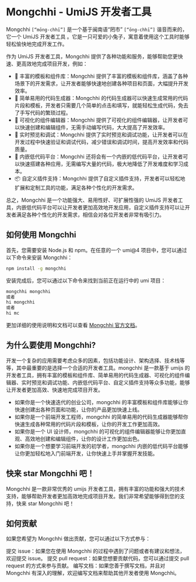 
# Mongchhi - UmiJS 开发者工具

Mongchhi `[“mōng-chhī”]` 是一个基于闽南语“罔市” `[“ōng-chhī”]` 谐音而来的，它一个 UmiJS 开发者工具 。它是一只可爱的小兔子，寓意着使用这个工具时能够轻松愉快地完成开发工作。

作为 UmiJS 开发者工具，Mongchhi 提供了各种功能和服务，能够帮助您更快速、更高效地完成项目开发，例如：

- 🌈 丰富的模板和组件库：Mongchhi 提供了丰富的模板和组件库，涵盖了各种场景下的开发需求，让开发者能够快速地创建各种项目和页面，大幅提升开发效率。
- 🎨 简单易用的代码生成器：Mongchhi 的代码生成器可以快速生成常用的代码片段和模板，开发者只需要几个简单的点击和填写，就能轻松生成代码，免去了手写代码的繁琐过程。
- 🚀 可视化的组件编辑器：Mongchhi 提供了可视化的组件编辑器，让开发者可以快速创建和编辑组件，无需手动编写代码，大大提高了开发效率。
- 🌟 实时预览和调试：Mongchhi 提供了实时预览和调试功能，让开发者可以在开发过程中快速验证和调试代码，减少错误和调试时间，提高开发效率和代码质量。
- 🧩 内嵌低代码平台：Mongchhi 还将会有一个内嵌的低代码平台，让开发者可以快速搭建各种应用，无需编写大量的代码，极大地降低了开发难度和学习成本。
- 📦 自定义插件支持：Mongchhi 提供了自定义插件支持，开发者可以轻松地扩展和定制工具的功能，满足各种个性化的开发需求。

总之，Mongchhi 是一个功能强大、易用性好、可扩展性强的 UmiJS 开发者工具，内嵌低代码平台可以让开发者更加高效地开发应用，自定义插件支持可以让开发者满足各种个性化的开发需求，相信会对各位开发者非常有吸引力。

## 如何使用 Mongchhi

首先，您需要安装 Node.js 和 npm。在任意的一个 umi@4 项目中，您可以通过以下命令来安装 Mongchhi：

```bash
npm install -g mongchhi
```

安装完成后，您可以通过以下命令来找到当前正在运行中的 umi 项目：

```bash
mongchhi mongchhi
或者
hi mongchhi
或者
hi mc
```
更加详细的使用说明和文档可以查看 [Mongchhi 官方文档](./hahaha)。

## 为什么要使用 Mongchhi?

开发一个复杂的应用需要考虑众多的因素，包括功能设计、架构选择、技术栈等等，其中最重要的是选择一个合适的开发者工具。mongchhi 是一款基于 umijs 的开发者工具，拥有丰富的模板和组件库、简单易用的代码生成器、可视化的组件编辑器、实时预览和调试功能、内嵌低代码平台、自定义插件支持等众多功能，能够让开发者更加高效、快速地完成项目开发。

- 如果你是一个快速迭代的创业公司，mongchhi 的丰富模板和组件库能够让你快速创建出各种页面和功能，让你的产品更加快速上线。
- 如果你是一个前端开发工程师，mongchhi 的简单易用的代码生成器能够帮你快速生成各种常用的代码片段和模板，让你的开发工作更加高效。
- 如果你是一个 UI 设计师，mongchhi 的可视化的组件编辑器能够让你更加直观、高效地创建和编辑组件，让你的设计工作更加出色。
- 如果你是一个想要学习前端开发的初学者，mongchhi 内嵌的低代码平台能够让你更加轻松地入门前端开发，让你快速上手并掌握开发技能。

## 快来 star Mongchhi 吧！

Mongchhi 是一款非常优秀的 umijs 开发者工具，拥有丰富的功能和强大的技术支持，能够帮助开发者更加高效地完成项目开发。我们非常希望能够得到您的支持，快来 star Mongchhi 吧！

## 如何贡献

如果您希望为 Mongchhi 做出贡献，您可以通过以下方式参与：

提交 issue：如果您在使用 Mongchhi 的过程中遇到了问题或者有建议和想法，欢迎提交 issue。
提交 pull request：如果您想要贡献代码，您可以通过提交 pull request 的方式来参与贡献。
编写文档：如果您善于撰写文档，并且对 Mongchhi 有深入的理解，欢迎编写文档来帮助其他开发者使用 Mongchhi。
